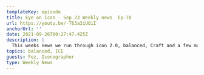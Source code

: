 ```yaml
---
templateKey: episode
title: Eye on Icon - Sep 23 Weekly news  Ep-70
url: https://youtu.be/-T63a3iUOiI
anchorUrl: ''
date: 2021-09-26T00:27:47.425Z
description: |
  This weeks news we run through icon 2.0, balanced, Craft and a few more things
topics: balanced, ICE
guests: Fez, Iconographer
type: Weekly News
---
```

